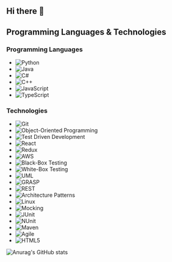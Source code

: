## Hi there 👋
## Programming Languages & Technologies

### Programming Languages
- ![Python](https://img.shields.io/badge/Python-3776AB?style=for-the-badge&logo=python&logoColor=white)
- ![Java](https://img.shields.io/badge/Java-007396?style=for-the-badge&logo=java&logoColor=white)
- ![C#](https://img.shields.io/badge/C%23-239120?style=for-the-badge&logo=c-sharp&logoColor=white)
- ![C++](https://img.shields.io/badge/C++-00599C?style=for-the-badge&logo=cplusplus&logoColor=white)
- ![JavaScript](https://img.shields.io/badge/JavaScript-F7DF1E?style=for-the-badge&logo=javascript&logoColor=black)
- ![TypeScript](https://img.shields.io/badge/TypeScript-007ACC?style=for-the-badge&logo=typescript&logoColor=white)

### Technologies
- ![Git](https://img.shields.io/badge/Git-F05032?style=for-the-badge&logo=git&logoColor=white)
- ![Object-Oriented Programming](https://img.shields.io/badge/OOP-%23B82880.svg?&style=for-the-badge)
- ![Test Driven Development](https://img.shields.io/badge/TDD-1B998B.svg?&style=for-the-badge)
- ![React](https://img.shields.io/badge/React-20232A?style=for-the-badge&logo=react&logoColor=61DAFB)
- ![Redux](https://img.shields.io/badge/Redux-764ABC?style=for-the-badge&logo=redux&logoColor=white)
- ![AWS](https://img.shields.io/badge/AWS-232F3E?style=for-the-badge&logo=amazon-aws&logoColor=white)
- ![Black-Box Testing](https://img.shields.io/badge/Black--Box%20Testing-000000?style=for-the-badge)
- ![White-Box Testing](https://img.shields.io/badge/White--Box%20Testing-FFFFFF?style=for-the-badge)
- ![UML](https://img.shields.io/badge/UML-007396?style=for-the-badge)
- ![GRASP](https://img.shields.io/badge/GRASP-FF6F00?style=for-the-badge)
- ![REST](https://img.shields.io/badge/REST-02569B?style=for-the-badge)
- ![Architecture Patterns](https://img.shields.io/badge/Architecture%20Patterns-61DAFB?style=for-the-badge)
- ![Linux](https://img.shields.io/badge/Linux-FCC624?style=for-the-badge&logo=linux&logoColor=black)
- ![Mocking](https://img.shields.io/badge/Mocking-6DB33F?style=for-the-badge)
- ![JUnit](https://img.shields.io/badge/JUnit-25A162?style=for-the-badge&logo=junit5&logoColor=white)
- ![NUnit](https://img.shields.io/badge/NUnit-4CA143?style=for-the-badge&logo=nunit&logoColor=white)
- ![Maven](https://img.shields.io/badge/Maven-C71A36?style=for-the-badge&logo=apache-maven&logoColor=white)
- ![Agile](https://img.shields.io/badge/Agile-007FFF?style=for-the-badge)
- ![HTML5](https://img.shields.io/badge/HTML5-E34F26?style=for-the-badge&logo=html5&logoColor=white)

<!--
**ahmedmgamal94/ahmedmgamal94** is a ✨ _special_ ✨ repository because its `README.md` (this file) appears on your GitHub profile.

Here are some ideas to get you started:

- 🔭 I’m currently working on ...
- 🌱 I’m currently learning ...
- 👯 I’m looking to collaborate on ...
- 🤔 I’m looking for help with ...
- 💬 Ask me about ...
- 📫 How to reach me: ...
- 😄 Pronouns: ...
- ⚡ Fun fact: ...
-->
![Anurag's GitHub stats](https://github-readme-stats.vercel.app/api?username=ahmedmgamal94&show_icons=true&theme=radical)
